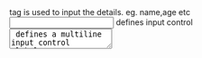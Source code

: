 <form> tag is used to input the details. eg. name,age etc
<input> defines input control
<textarea> defines a multiline input control
<label>